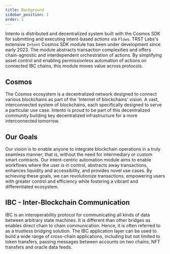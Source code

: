 ```yaml
---
title: Background
sidebar_position: 1
order: 1
---
```


Intento is distributed and decentralized system built with the Cosmos SDK for submitting and executing intent-based actions via `Flows`. TRST Labs's extensive `Intent` Cosmos SDK module has been under development since early 2023. The module abstracts transaction complexities and offers chain-agnostic and interdependent orchestration of actions. By simplifying asset control and enabling permissionless automation of actions on connected IBC chains, this module moves value across protocols.

## Cosmos

The Cosmos ecosystem is a decentralized network designed to connect various blockchains as part of the 'Internet of blockchains' vision. A vast, interconnected system of blockchains, each specifically designed to serve a particular use case. Intento is proud to be part of this decentralized community building key decentralized infrastructure for a more interconnected tomorrow.

## Our Goals

Our vision is to enable anyone to integrate blockchain operations in a truly seamless manner; that is, without the need for intermediary or custom smart contracts. Our intent-centric automation module aims to enable workflows where the user is in control, abstracts away transactions, enhances liquidity and accessibility, and provides novel use cases. By achieving these goals, we can revolutionize transactions, empowering users with greater control and efficiency while fostering a vibrant and differentiated ecosystem.

## IBC - Inter-Blockchain Communication

IBC is an interoperability protocol for communicating all kinds of data between arbitrary state machines.
It is different than other bridges as enables direct chain to chain communication. Hence, it is often referred to as a trustless bridging solution.
The IBC application layer can be used to build a wide range of cross-chain applications, including but not limited to token transfers, passing messages between accounts on two chains, NFT transfers and oracle data feeds.
